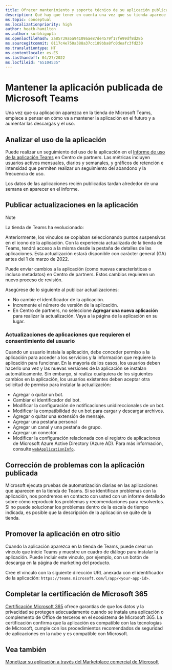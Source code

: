 ```yaml
---
title: Ofrecer mantenimiento y soporte técnico de su aplicación publicada
description: Qué hay que tener en cuenta una vez que su tienda aparece en la tienda de Teams y en AppSource
ms.topic: conceptual
ms.localizationpriority: high
author: heath-hamilton
ms.author: surbhigupta
ms.openlocfilehash: 2a85739a5a94109aae87de4579f17fe99df8d28b
ms.sourcegitcommit: 0117c4e750a388a37cc189bba8fc0deafc3fd230
ms.translationtype: HT
ms.contentlocale: es-ES
ms.lasthandoff: 04/27/2022
ms.locfileid: "65104535"
---
```

# <a name="maintain-your-published-microsoft-teams-app"></a>Mantener la aplicación publicada de Microsoft Teams

Una vez que su aplicación aparezca en la tienda de Microsoft Teams, empiece a pensar en cómo va a mantener la aplicación en el futuro y a aumentar las descargas y el uso.

## <a name="analyze-app-usage"></a>Analizar el uso de la aplicación

Puede realizar un seguimiento del uso de la aplicación en el [ Informe de uso de la aplicación Teams](/office/dev/store/teams-apps-usage) en Centro de partners. Las métricas incluyen usuarios activos mensuales, diarios y semanales, y gráficos de retención e intensidad que permiten realizar un seguimiento del abandono y la frecuencia de uso.

Los datos de las aplicaciones recién publicadas tardan alrededor de una semana en aparecer en el informe.

## <a name="publish-updates-to-your-app"></a>Publicar actualizaciones en la aplicación

> [!NOTE]
> La tienda de Teams ha evolucionado:
>
> Anteriormente, los vínculos se copiaban seleccionando puntos suspensivos en el icono de la aplicación. Con la experiencia actualizada de la tienda de Teams, tendrá acceso a la misma desde la pestaña de detalles de las aplicaciones. Esta actualización estará disponible con carácter general (GA) antes del 1 de marzo de 2022.

Puede enviar cambios a la aplicación (como nuevas características o incluso metadatos) en Centro de partners. Estos cambios requieren un nuevo proceso de revisión.

Asegúrese de lo siguiente al publicar actualizaciones:

* No cambie el identificador de la aplicación.
* Incremente el número de versión de la aplicación.
* En Centro de partners, no seleccione **Agregar una nueva aplicación** para realizar la actualización. Vaya a la página de la aplicación en su lugar.

### <a name="app-updates-requiring-user-consent"></a>Actualizaciones de aplicaciones que requieren el consentimiento del usuario

Cuando un usuario instala la aplicación, debe conceder permiso a la aplicación para acceder a los servicios y la información que requiere la aplicación para funcionar. En la mayoría de los casos, los usuarios deben hacerlo una vez y las nuevas versiones de la aplicación se instalan automáticamente.
Sin embargo, si realiza cualquiera de los siguientes cambios en la aplicación, los usuarios existentes deben aceptar otra solicitud de permiso para instalar la actualización:

* Agregar o quitar un bot.
* Cambiar el identificador del bot.
* Modificar la configuración de notificaciones unidireccionales de un bot.
* Modificar la compatibilidad de un bot para cargar y descargar archivos.
* Agregar o quitar una extensión de mensaje.
* Agregar una pestaña personal
* Agregar un canal y una pestaña de grupo.
* Agregar un conector.
* Modificar la configuración relacionada con el registro de aplicaciones de Microsoft Azure Active Directory (Azure AD). Para más información, consulte [`webApplicationInfo`](~/resources/schema/manifest-schema.md#webapplicationinfo).

## <a name="fix-issues-with-your-published-app"></a>Corrección de problemas con la aplicación publicada

Microsoft ejecuta pruebas de automatización diarias en las aplicaciones que aparecen en la tienda de Teams. Si se identifican problemas con la aplicación, nos pondremos en contacto con usted con un informe detallado sobre cómo reproducir los problemas y recomendaciones para resolverlos. Si no puede solucionar los problemas dentro de la escala de tiempo indicada, es posible que la descripción de la aplicación se quite de la tienda.

## <a name="promote-your-app-on-another-site"></a>Promover la aplicación en otro sitio

Cuando la aplicación aparezca en la tienda de Teams, puede crear un vínculo que inicie Teams y muestre un cuadro de diálogo para instalar la aplicación. Puede incluir este vínculo, por ejemplo, con un botón de descarga en la página de marketing del producto.

Cree el vínculo con la siguiente dirección URL anexada con el identificador de la aplicación: `https://teams.microsoft.com/l/app/<your-app-id>`.

## <a name="complete-microsoft-365-certification"></a>Completar la certificación de Microsoft 365

[Certificación Microsoft 365](/microsoft-365-app-certification/docs/certification) ofrece garantías de que los datos y la privacidad se protegen adecuadamente cuando se instala una aplicación o complemento de Office de terceros en el ecosistema de Microsoft 365. La certificación confirma que la aplicación es compatible con las tecnologías de Microsoft, cumple con los procedimientos recomendados de seguridad de aplicaciones en la nube y es compatible con Microsoft.

## <a name="see-also"></a>Vea también

[Monetizar su aplicación a través del Marketplace comercial de Microsoft](/office/dev/store/monetize-addins-through-microsoft-commercial-marketplace)
